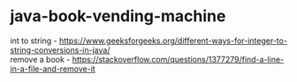 # java-book-vending-machine
int to string - https://www.geeksforgeeks.org/different-ways-for-integer-to-string-conversions-in-java/ <br />
remove a book - https://stackoverflow.com/questions/1377279/find-a-line-in-a-file-and-remove-it <br />

